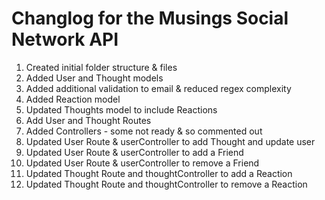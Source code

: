 # Changlog for the Musings Social Network API

1. Created initial folder structure & files
2. Added User and Thought models
3. Added additional validation to email & reduced regex complexity
4. Added Reaction model
5. Updated Thoughts model to include Reactions
6. Add User and Thought Routes
7. Added Controllers - some not ready & so commented out
8. Updated User Route & userController to add Thought and update user
9. Updated User Route & userController to add a Friend
10. Updated User Route & userController to remove a Friend
11. Updated Thought Route and thoughtController to add a Reaction
12. Updated Thought Route and thoughtController to remove a Reaction